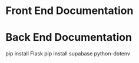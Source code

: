 # Front End Documentation



# Back End Documentation

pip install Flask
pip install supabase python-dotenv